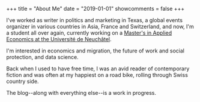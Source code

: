 +++
title = "About Me"
date = "2019-01-01"
showcomments = false
+++

I've worked as writer in politics and marketing in Texas, a global events organizer in various countries in Asia, France and Switzerland, and now, I'm a student all over again, currently working on a [Master's in Applied Economics at the Université de Neuchâtel](https://www.unine.ch/mscapec/home.html).

I'm interested in economics and migration, the future of work and social protection, and data science.

Back when I used to have free time, I was an avid reader of contemporary fiction and was often at my happiest on a road bike, rolling through Swiss country side.

The blog--along with everything else--is a work in progress.
